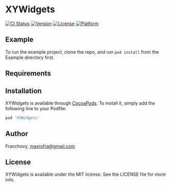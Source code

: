# XYWidgets

[![CI Status](https://img.shields.io/travis/Franchovy/XYWidgets.svg?style=flat)](https://travis-ci.org/Franchovy/XYWidgets)
[![Version](https://img.shields.io/cocoapods/v/XYWidgets.svg?style=flat)](https://cocoapods.org/pods/XYWidgets)
[![License](https://img.shields.io/cocoapods/l/XYWidgets.svg?style=flat)](https://cocoapods.org/pods/XYWidgets)
[![Platform](https://img.shields.io/cocoapods/p/XYWidgets.svg?style=flat)](https://cocoapods.org/pods/XYWidgets)

## Example

To run the example project, clone the repo, and run `pod install` from the Example directory first.

## Requirements

## Installation

XYWidgets is available through [CocoaPods](https://cocoapods.org). To install
it, simply add the following line to your Podfile:

```ruby
pod 'XYWidgets'
```

## Author

Franchovy, maxrofra@gmail.com

## License

XYWidgets is available under the MIT license. See the LICENSE file for more info.
